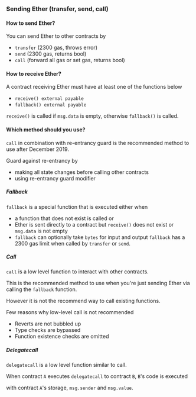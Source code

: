 ### Sending Ether (transfer, send, call)

#### How to send Ether?

You can send Ether to other contracts by

* `transfer` (2300 gas, throws error)
* `send` (2300 gas, returns bool)
* `call` (forward all gas or set gas, returns bool)

#### How to receive Ether?

A contract receiving Ether must have at least one of the functions below

* `receive() external payable`
* `fallback() external payable`

`receive()` is called if `msg.data` is empty, otherwise `fallback()` is called.

#### Which method should you use?

`call` in combination with re-entrancy guard is the recommended method to use after December 2019.

Guard against re-entrancy by

* making all state changes before calling other contracts
* using re-entrancy guard modifier

##### Fallback
`fallback` is a special function that is executed either when

* a function that does not exist is called or
* Ether is sent directly to a contract but `receive()` does not exist or `msg.data` is not empty
* `fallback` can optionally take `bytes` for input and output
`fallback` has a 2300 gas limit when called by `transfer` or `send`.

##### Call

`call` is a low level function to interact with other contracts.

This is the recommended method to use when you're just sending Ether via calling the `fallback` function.

However it is not the recommend way to call existing functions.

Few reasons why low-level call is not recommended

* Reverts are not bubbled up
* Type checks are bypassed
* Function existence checks are omitted

##### Delegatecall
`delegatecall` is a low level function similar to call.

When contract `A` executes `delegatecall` to contract `B`, `B`'s code is executed

with contract `A`'s storage, `msg.sender` and `msg.value`.